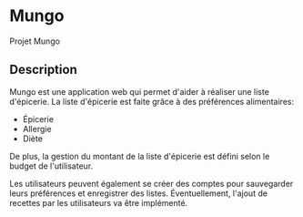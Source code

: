 # Mungo
Projet Mungo

## Description

Mungo est une application web qui permet d'aider à réaliser une liste d'épicerie.
La liste d'épicerie est faite grâce à des préférences alimentaires:
- Épicerie
- Allergie
- Diète

De plus, la gestion du montant de la liste d'épicerie est défini selon le budget de l'utilisateur.

Les utilisateurs peuvent également se créer des comptes pour sauvegarder leurs préférences et enregistrer des listes.
Éventuellement, l'ajout de recettes par les utilisateurs va être implémenté.
